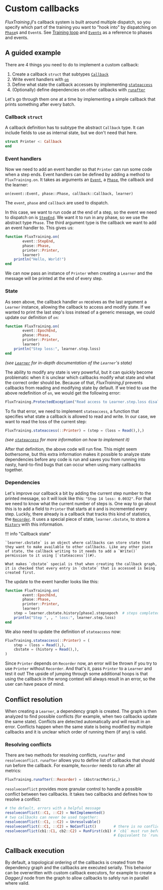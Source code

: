 # Custom callbacks

*FluxTraining.jl*'s callback system is built around multiple dispatch, so you specify which part of the training you want to "hook into" by dispatching on [`Phase`](#)s and `Event`s. See [Training loop](/doc/docs/tutorials/training.md) and [`Events`](#) as a reference to phases and events.

## A guided example

There are 4 things you need to do to implement a custom callback:

1. Create a callback `struct` that subtypes [`Callback`](#)
2. Write event handlers with [`on`](#)
3. Define what state the callback accesses by implementing [`stateaccess`](#)
4. (Optionally) define dependencies on other callbacks with [`runafter`](#)

Let's go through them one at a time by implementing a simple callback that prints something after every batch.

### Callback `struct`

A callback definition has to subtype the abstract `Callback` type. It can include fields to use as internal state, but we don't need that here.

```julia
struct Printer <: Callback
end
```

### Event handlers

Now we need to add an event handler so that `Printer` can run some code when a step ends. Event handlers can be defined by adding a method to `FluxTraining.on`. It takes as arguments an [`Event`](#), a [`Phase`](#), the callback and the learner:

`on(event::Event, phase::Phase, callback::Callback, learner)`

The `event`, `phase` and `callback` are used to dispatch.

In this case, we want to run code at the end of a step, so the event we need to dispatch on is [`StepEnd`](#). We want it to run in any phase, so we use the abstract type `Phase`. The third argument type is the callback we want to add an event handler to. This gives us:

```julia
function FluxTraining.on(
        event::StepEnd,
        phase::Phase,
        printer::Printer,
        learner)
    println("Hello, World!")
end
```

We can now pass an instance of `Printer` when creating a `Learner` and the message will be printed at the end of every step.

### State

As seen above, the callback handler `on` receives as the last argument a `Learner` instance, allowing the callback to access and modify state. If we wanted to print the last step's loss instead of a generic message, we could update our definition of `on`:

```julia
function FluxTraining.on(
        event::EpochEnd,
        phase::Phase,
        printer::Printer,
        learner)
    println("Step loss:", learner.step.loss)
end
```
*(see [`Learner`](#) for in-depth documentation of the `Learner`'s state)*

The ability to modify any state is very powerful, but it can quickly become problematic when it is unclear which callbacks modify what state and what the correct order should be.
Because of that, *FluxTraining.jl* prevents callbacks from reading and modifying state by default. If we tried to use the above redefinition of `on`, we would get the following error:

```julia
FluxTraining.ProtectedException("Read access to Learner.step.loss disallowed.")
```

To fix that error, we need to implement `stateaccess`, a function that specifies what state a callback is allowed to read and write. In our case, we want to read the loss of the current step:

```julia
FluxTraining.stateaccess(::Printer) = (step = (loss = Read(),),)
```
*(see [`stateaccess`](#) for more information on how to implement it)*

After that definition, the above code will run fine. This might seem bothersome, but this extra information makes it possible to analyze state dependencies before any code is run and saves you from running into nasty, hard-to-find bugs that can occur when using many callbacks together.

### Dependencies

Let's improve our callback a bit by adding the current step number to the printed message, so it will look like this: `"Step 14 loss: 0.0032"`. For that we need to know what the current number of steps is. One way to go about this is to add a field to `Printer` that starts at `0` and is incremented every step.
Luckily, there already is a callback that tracks this kind of statistics, the [`Recorder`](#). It uses a special piece of state, `learner.cbstate`, to store a [`History`](#) with this information.

!!! info "Callback state"

    `learner.cbstate` is an object where callbacks can store state that they want to make available to other callbacks. Like any other piece of state, the callback writing to it needs to add a `Write()` permission to it using [`stateaccess`](#).

    What makes `cbstate` special is that when creating the callback graph, it is checked that every entry in `cbstate` that is accessed is being created first.

The update to the event handler looks like this:

```julia
function FluxTraining.on(
        event::EpochEnd,
        phase::Phase,
        printer::Printer,
        learner)
    step = learner.cbstate.history[phase].stepsepoch  # steps completed in current epoch
    println("Step ", , " loss:", learner.step.loss)
end
```

We also need to update the definition of `stateaccess` now:

```julia
FluxTraining.stateaccess(::Printer) = (
    step = (loss = Read(),),
    cbstate = (history = Read(),),
)
```

Since `Printer` depends on `Recorder` now, an error will be thrown if you try to use `Printer` without `Recorder`. And that's it, pass `Printer` to a `Learner` and test it out! The upside of jumping through some additional hoops is that using the callback in the wrong context will always result in an error, so the user can have peace of mind.

## Conflict resolution

When creating a `Learner`, a dependency graph is created. The graph is then analyzed to find possible conflicts (for example, when two callbacks update the same state). Conflicts are detected automatically and will result in an error. Conflicts happen when the same state is being modified by multiple callbacks and it is unclear which order of running them (if any) is valid.

### Resolving conflicts

There are two methods for resolving conflicts, `runafter` and `resolveconflict`.
`runafter` allows you to define list of callbacks that should run before the callback. For example, `Recorder` needs to run after all metrics:
```julia
FluxTraining.runafter(::Recorder) = (AbstractMetric,)
```

`resolveconflict` provides more granular control to handle a possible conflict between two callbacks. It takes two callbacks and defines how to resolve a conflict:

```julia
# the default, errors with a helpful message
resolveconflict(::C1, ::C2) = NotImplemented()    
# two callbacks can never be used together:
resolveconflict(::C1, ::C2) = Unresolvable()      
resolveconflict(::C1, ::C2) = NoConflict()        # there is no conflict, any run order is fine
resolveconflict(cb1::C1, cb2::C2) = RunFirst(cb1) # `cb1` must run before `cb2`.
                                                  # Equivalent to `runafter(::C2) = (C1,)
```

## Callback execution

By default, a topological ordering of the callbacks is created from the dependency graph and the callbacks are executed serially. This behavior can be overwritten with custom callback executors, for example to create a *Dagger.jl* node from the graph to allow callbacks to safely run in parallel where valid.
